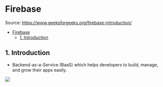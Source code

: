# Firebase

Source: <https://www.geeksforgeeks.org/firebase-introduction/>

- [Firebase](#firebase)
  - [1. Introduction](#1-introduction)

## 1. Introduction

- Backend-as-a-Service (BaaS) which helps developers to build, manage, and grow their apps easily.

![](https://media.geeksforgeeks.org/wp-content/cdn-uploads/20201125145805/Firebase-2-1.png)
